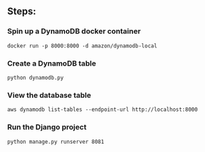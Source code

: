 ## Steps:

### Spin up a DynamoDB docker container
```docker run -p 8000:8000 -d amazon/dynamodb-local```


### Create a DynamoDB table
```python dynamodb.py```

### View the database table
```aws dynamodb list-tables --endpoint-url http://localhost:8000```

### Run the Django project
```python manage.py runserver 8081```
